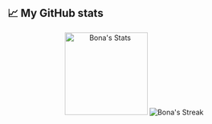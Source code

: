 ## 📈 My GitHub stats

<div class="badges-githubstats">
  <p align="center">
    <img 
      src="https://github-readme-stats.vercel.app/api?username=adrianbona&theme=tokyonight&show_icons=true&hide_border=true&count_private=true" 
      alt="Bona's Stats" height="165"
    />
    <img 
      src="https://github-readme-streak-stats.herokuapp.com/?user=adrianbona&theme=tokyonight&date_format=M%20j%5B%2C%20Y%5D&exclude_days=Sun%2CSat"
      alt="Bona's Streak"
    />
  </p>
</div>
